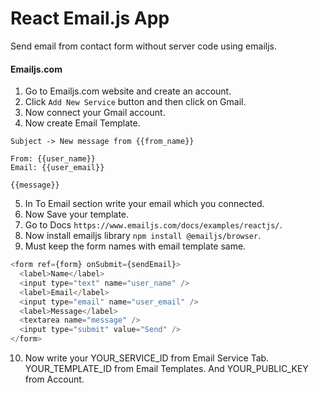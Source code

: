 # React Email.js App

Send email from contact form without server code using emailjs.

#### Emailjs.com

1. Go to Emailjs.com website and create an account.
2. Click `Add New Service` button and then click on Gmail.
3. Now connect your Gmail account.
4. Now create Email Template.

```
Subject -> New message from {{from_name}}

From: {{user_name}}
Email: {{user_email}}

{{message}}

```

5. In To Email section write your email which you connected.
6. Now Save your template.
7. Go to Docs `https://www.emailjs.com/docs/examples/reactjs/`.
8. Now install emailjs library `npm install @emailjs/browser`.
9. Must keep the form names with email template same.

```js
<form ref={form} onSubmit={sendEmail}>
  <label>Name</label>
  <input type="text" name="user_name" />
  <label>Email</label>
  <input type="email" name="user_email" />
  <label>Message</label>
  <textarea name="message" />
  <input type="submit" value="Send" />
</form>
```

10. Now write your YOUR_SERVICE_ID from Email Service Tab. YOUR_TEMPLATE_ID from Email Templates. And YOUR_PUBLIC_KEY from Account.


